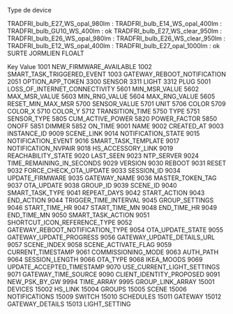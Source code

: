 Type de device

TRADFRI_bulb_E27_WS_opal_980lm		: 
TRADFRI_bulb_E14_WS_opal_400lm		: 
TRADFRI_bulb_GU10_WS_400lm			: ok
TRADFRI_bulb_E27_WS_clear_950lm		: 
TRADFRI_bulb_E26_WS_opal_980lm		: 
TRADFRI_bulb_E26_WS_clear_950lm		: 
TRADFRI_bulb_E12_WS_opal_400lm		: 
TRADFRI_bulb_E27_opal_1000lm 		: ok
SURTE
JORMLIEN
FLOALT


Key	Value
1001	NEW_FIRMWARE_AVAILABLE
1002	SMART_TASK_TRIGGERED_EVENT
1003	GATEWAY_REBOOT_NOTIFICATION
2051	OPTION_APP_TOKEN
3300	SENSOR
3311	LIGHT
3312	PLUG
5001	LOSS_OF_INTERNET_CONNECTIVITY
5601	MIN_MSR_VALUE
5602	MAX_MSR_VALUE
5603	MIN_RNG_VALUE
5604	MAX_RNG_VALUE
5605	RESET_MIN_MAX_MSR
5700	SENSOR_VALUE
5701	UNIT
5706	COLOR
5709	COLOR_X
5710	COLOR_Y
5712	TRANSITION_TIME
5750	TYPE
5751	SENSOR_TYPE
5805	CUM_ACTIVE_POWER
5820	POWER_FACTOR
5850	ONOFF
5851	DIMMER
5852	ON_TIME
9001	NAME
9002	CREATED_AT
9003	INSTANCE_ID
9009	SCENE_LINK
9014	NOTIFICATION_STATE
9015	NOTIFICATION_EVENT
9016	SMART_TASK_TEMPLATE
9017	NOTIFICATION_NVPAIR
9018	HS_ACCESSORY_LINK
9019	REACHABILITY_STATE
9020	LAST_SEEN
9023	NTP_SERVER
9024	TIME_REMAINING_IN_SECONDS
9029	VERSION
9030	REBOOT
9031	RESET
9032	FORCE_CHECK_OTA_UPDATE
9033	SESSION_ID
9034	UPDATE_FIRMWARE
9035	GATEWAY_NAME
9036	MASTER_TOKEN_TAG
9037	OTA_UPDATE
9038	GROUP_ID
9039	SCENE_ID
9040	SMART_TASK_TYPE
9041	REPEAT_DAYS
9042	START_ACTION
9043	END_ACTION
9044	TRIGGER_TIME_INTERVAL
9045	GROUP_SETTINGS
9046	START_TIME_HR
9047	START_TIME_MN
9048	END_TIME_HR
9049	END_TIME_MN
9050	SMART_TASK_ACTION
9051	SHORTCUT_ICON_REFERENCE_TYPE
9052	GATEWAY_REBOOT_NOTIFICATION_TYPE
9054	OTA_UPDATE_STATE
9055	GATEWAY_UPDATE_PROGRESS
9056	GATEWAY_UPDATE_DETAILS_URL
9057	SCENE_INDEX
9058	SCENE_ACTIVATE_FLAG
9059	CURRENT_TIMESTAMP
9061	COMMISSIONING_MODE
9063	AUTH_PATH
9064	SESSION_LENGTH
9066	OTA_TYPE
9068	IKEA_MOODS
9069	UPDATE_ACCEPTED_TIMESTAMP
9070	USE_CURRENT_LIGHT_SETTINGS
9071	GATEWAY_TIME_SOURCE
9090	CLIENT_IDENTITY_PROPOSED
9091	NEW_PSK_BY_GW
9994	TIME_ARRAY
9995	GROUP_LINK_ARRAY
15001	DEVICES
15002	HS_LINK
15004	GROUPS
15005	SCENE
15006	NOTIFICATIONS
15009	SWITCH
15010	SCHEDULES
15011	GATEWAY
15012	GATEWAY_DETAILS
15013	LIGHT_SETTING